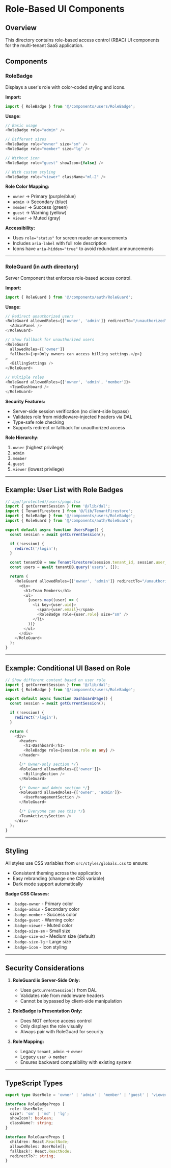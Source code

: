 # Role-Based UI Components

## Overview

This directory contains role-based access control (RBAC) UI components for the multi-tenant SaaS application.

## Components

### RoleBadge

Displays a user's role with color-coded styling and icons.

**Import:**
```typescript
import { RoleBadge } from '@/components/users/RoleBadge';
```

**Usage:**
```typescript
// Basic usage
<RoleBadge role="admin" />

// Different sizes
<RoleBadge role="owner" size="sm" />
<RoleBadge role="member" size="lg" />

// Without icon
<RoleBadge role="guest" showIcon={false} />

// With custom styling
<RoleBadge role="viewer" className="ml-2" />
```

**Role Color Mapping:**
- `owner` → Primary (purple/blue)
- `admin` → Secondary (blue)
- `member` → Success (green)
- `guest` → Warning (yellow)
- `viewer` → Muted (gray)

**Accessibility:**
- Uses `role="status"` for screen reader announcements
- Includes `aria-label` with full role description
- Icons have `aria-hidden="true"` to avoid redundant announcements

---

### RoleGuard (in auth directory)

Server Component that enforces role-based access control.

**Import:**
```typescript
import { RoleGuard } from '@/components/auth/RoleGuard';
```

**Usage:**
```typescript
// Redirect unauthorized users
<RoleGuard allowedRoles={['owner', 'admin']} redirectTo="/unauthorized">
  <AdminPanel />
</RoleGuard>

// Show fallback for unauthorized users
<RoleGuard
  allowedRoles={['owner']}
  fallback={<p>Only owners can access billing settings.</p>}
>
  <BillingSettings />
</RoleGuard>

// Multiple roles
<RoleGuard allowedRoles={['owner', 'admin', 'member']}>
  <TeamDashboard />
</RoleGuard>
```

**Security Features:**
- Server-side session verification (no client-side bypass)
- Validates role from middleware-injected headers via DAL
- Type-safe role checking
- Supports redirect or fallback for unauthorized access

**Role Hierarchy:**
1. `owner` (highest privilege)
2. `admin`
3. `member`
4. `guest`
5. `viewer` (lowest privilege)

---

## Example: User List with Role Badges

```typescript
// app/(protected)/users/page.tsx
import { getCurrentSession } from '@/lib/dal';
import { TenantFirestore } from '@/lib/TenantFirestore';
import { RoleBadge } from '@/components/users/RoleBadge';
import { RoleGuard } from '@/components/auth/RoleGuard';

export default async function UsersPage() {
  const session = await getCurrentSession();

  if (!session) {
    redirect('/login');
  }

  const tenantDB = new TenantFirestore(session.tenant_id, session.user_id);
  const users = await tenantDB.query('users', []);

  return (
    <RoleGuard allowedRoles={['owner', 'admin']} redirectTo="/unauthorized">
      <div>
        <h1>Team Members</h1>
        <ul>
          {users.map((user) => (
            <li key={user.uid}>
              <span>{user.email}</span>
              <RoleBadge role={user.role} size="sm" />
            </li>
          ))}
        </ul>
      </div>
    </RoleGuard>
  );
}
```

---

## Example: Conditional UI Based on Role

```typescript
// Show different content based on user role
import { getCurrentSession } from '@/lib/dal';
import { RoleBadge } from '@/components/users/RoleBadge';

export default async function DashboardPage() {
  const session = await getCurrentSession();

  if (!session) {
    redirect('/login');
  }

  return (
    <div>
      <header>
        <h1>Dashboard</h1>
        <RoleBadge role={session.role as any} />
      </header>

      {/* Owner-only section */}
      <RoleGuard allowedRoles={['owner']}>
        <BillingSection />
      </RoleGuard>

      {/* Owner and Admin section */}
      <RoleGuard allowedRoles={['owner', 'admin']}>
        <UserManagementSection />
      </RoleGuard>

      {/* Everyone can see this */}
      <TeamActivitySection />
    </div>
  );
}
```

---

## Styling

All styles use CSS variables from `src/styles/globals.css` to ensure:
- Consistent theming across the application
- Easy rebranding (change one CSS variable)
- Dark mode support automatically

**Badge CSS Classes:**
- `.badge-owner` - Primary color
- `.badge-admin` - Secondary color
- `.badge-member` - Success color
- `.badge-guest` - Warning color
- `.badge-viewer` - Muted color
- `.badge-size-sm` - Small size
- `.badge-size-md` - Medium size (default)
- `.badge-size-lg` - Large size
- `.badge-icon` - Icon styling

---

## Security Considerations

1. **RoleGuard is Server-Side Only:**
   - Uses `getCurrentSession()` from DAL
   - Validates role from middleware headers
   - Cannot be bypassed by client-side manipulation

2. **RoleBadge is Presentation Only:**
   - Does NOT enforce access control
   - Only displays the role visually
   - Always pair with RoleGuard for security

3. **Role Mapping:**
   - Legacy `tenant_admin` → `owner`
   - Legacy `user` → `member`
   - Ensures backward compatibility with existing system

---

## TypeScript Types

```typescript
export type UserRole = 'owner' | 'admin' | 'member' | 'guest' | 'viewer';

interface RoleBadgeProps {
  role: UserRole;
  size?: 'sm' | 'md' | 'lg';
  showIcon?: boolean;
  className?: string;
}

interface RoleGuardProps {
  children: React.ReactNode;
  allowedRoles: UserRole[];
  fallback?: React.ReactNode;
  redirectTo?: string;
}
```
